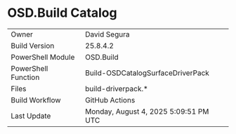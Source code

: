 ﻿# OSD.Build Catalog

| | |
|-|-|
| Owner | David Segura |
| Build Version | 25.8.4.2 |
| PowerShell Module | OSD.Build |
| PowerShell Function | Build-OSDCatalogSurfaceDriverPack |
| Files | build-driverpack.* |
| Build Workflow | GitHub Actions |
| Last Update | Monday, August 4, 2025 5:09:51 PM UTC |

